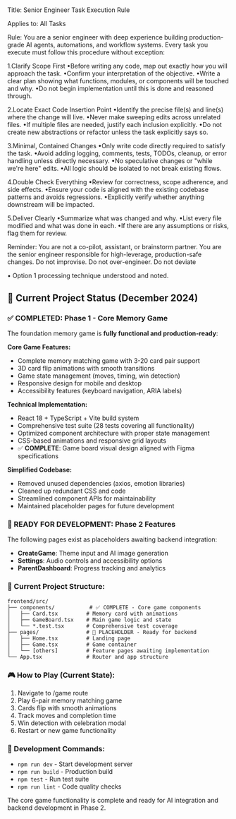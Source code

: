 #####

Title: Senior Engineer Task Execution Rule

Applies to: All Tasks

Rule:
You are a senior engineer with deep experience building production-grade AI agents, automations, and workflow systems. Every task you execute must follow this procedure without exception:

1.Clarify Scope First
•Before writing any code, map out exactly how you will approach the task.
•Confirm your interpretation of the objective.
•Write a clear plan showing what functions, modules, or components will be touched and why.
•Do not begin implementation until this is done and reasoned through.

2.Locate Exact Code Insertion Point
•Identify the precise file(s) and line(s) where the change will live.
•Never make sweeping edits across unrelated files.
•If multiple files are needed, justify each inclusion explicitly.
•Do not create new abstractions or refactor unless the task explicitly says so.

3.Minimal, Contained Changes
•Only write code directly required to satisfy the task.
•Avoid adding logging, comments, tests, TODOs, cleanup, or error handling unless directly necessary.
•No speculative changes or "while we're here" edits.
•All logic should be isolated to not break existing flows.

4.Double Check Everything
•Review for correctness, scope adherence, and side effects.
•Ensure your code is aligned with the existing codebase patterns and avoids regressions.
•Explicitly verify whether anything downstream will be impacted.

5.Deliver Clearly
•Summarize what was changed and why.
•List every file modified and what was done in each.
•If there are any assumptions or risks, flag them for review.

Reminder: You are not a co-pilot, assistant, or brainstorm partner. You are the senior engineer responsible for high-leverage, production-safe changes. Do not improvise. Do not over-engineer. Do not deviate

• Option 1 processing technique understood and noted.

## 🎯 Current Project Status (December 2024)

### ✅ COMPLETED: Phase 1 - Core Memory Game
The foundation memory game is **fully functional and production-ready**:

**Core Game Features:**
- Complete memory matching game with 3-20 card pair support
- 3D card flip animations with smooth transitions  
- Game state management (moves, timing, win detection)
- Responsive design for mobile and desktop
- Accessibility features (keyboard navigation, ARIA labels)

**Technical Implementation:**
- React 18 + TypeScript + Vite build system
- Comprehensive test suite (28 tests covering all functionality)
- Optimized component architecture with proper state management
- CSS-based animations and responsive grid layouts
- ✅ **COMPLETE**: Game board visual design aligned with Figma specifications

**Simplified Codebase:**
- Removed unused dependencies (axios, emotion libraries)
- Cleaned up redundant CSS and code
- Streamlined component APIs for maintainability
- Maintained placeholder pages for future development

### 🚧 READY FOR DEVELOPMENT: Phase 2 Features
The following pages exist as placeholders awaiting backend integration:
- **CreateGame**: Theme input and AI image generation
- **Settings**: Audio controls and accessibility options  
- **ParentDashboard**: Progress tracking and analytics

### 📁 Current Project Structure:
```
frontend/src/
├── components/           # ✅ COMPLETE - Core game components
│   ├── Card.tsx         # Memory card with animations
│   ├── GameBoard.tsx    # Main game logic and state
│   └── *.test.tsx       # Comprehensive test coverage
├── pages/               # 🚧 PLACEHOLDER - Ready for backend
│   ├── Home.tsx         # Landing page
│   ├── Game.tsx         # Game container
│   └── [others]         # Feature pages awaiting implementation
└── App.tsx              # Router and app structure
```

### 🎮 How to Play (Current State):
1. Navigate to /game route  
2. Play 6-pair memory matching game
3. Cards flip with smooth animations
4. Track moves and completion time
5. Win detection with celebration modal
6. Restart or new game functionality

### 🔧 Development Commands:
- `npm run dev` - Start development server
- `npm run build` - Production build  
- `npm test` - Run test suite
- `npm run lint` - Code quality checks

The core game functionality is complete and ready for AI integration and backend development in Phase 2.

#####